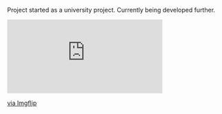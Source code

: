 Project started as a university project. Currently being developed further.

<div style="width:360px;max-width:100%;"><div style="height:0;padding-bottom:47.78%;position:relative;"><iframe width="360" height="172" style="position:absolute;top:0;left:0;width:100%;height:100%;" frameBorder="0" src="https://imgflip.com/embed/5g3809"></iframe></div><p><a href="https://imgflip.com/gif/5g3809">via Imgflip</a></p></div>
